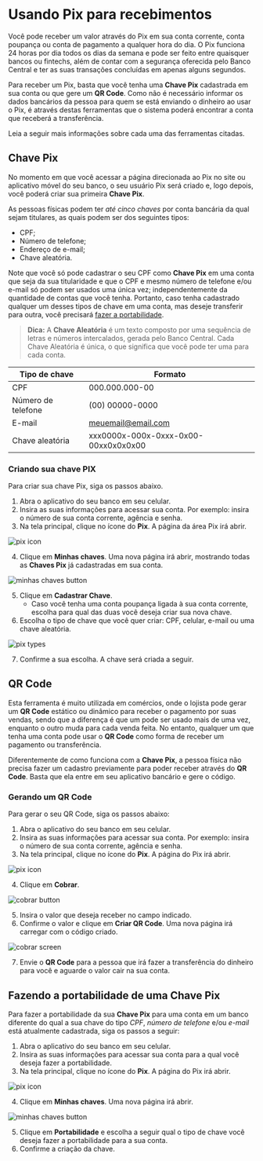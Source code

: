 # Usando Pix para recebimentos
Você pode receber um valor através do Pix em sua conta corrente, conta poupança ou conta de pagamento a qualquer hora do dia. O Pix funciona 24 horas por dia todos os dias da semana e pode ser feito entre quaisquer bancos ou fintechs, além de contar com a segurança oferecida pelo Banco Central e ter as suas transações concluídas em apenas alguns segundos.

Para receber um Pix, basta que você tenha uma **Chave Pix** cadastrada em sua conta ou que gere um **QR Code**. Como não é necessário informar os dados bancários da pessoa para quem se está enviando o dinheiro ao usar o Pix, é através destas ferramentas que o sistema poderá encontrar a conta que receberá a transferência.

Leia a seguir mais informações sobre cada uma das ferramentas citadas.

## Chave Pix
No momento em que você acessar a página direcionada ao Pix no site ou aplicativo móvel do seu banco, o seu usuário Pix será criado e, logo depois, você poderá criar sua primeira **Chave Pix**.

As pessoas físicas podem ter *até cinco chaves* por conta bancária da qual sejam titulares, as quais podem ser dos seguintes tipos:
- CPF;
- Número de telefone;
- Endereço de e-mail;
- Chave aleatória.

Note que você só pode cadastrar o seu CPF como **Chave Pix** em uma conta que seja da sua titularidade e que o CPF e mesmo número de telefone e/ou e-mail só podem ser usados uma única vez; independentemente da quantidade de contas que você tenha. Portanto, caso tenha cadastrado qualquer um desses tipos de chave em uma conta, mas deseje transferir para outra, você precisará [fazer a portabilidade](https://github.com/Karina244/pix-tutorial/blob/main/README.md#fazendo-a-portabilidade-de-uma-chave-pix).

> **Dica:** A **Chave Aleatória** é um texto composto por uma sequência de letras e números intercalados, gerada pelo Banco Central. Cada Chave Aleatória é única, o que significa que você pode ter uma para cada conta.

| Tipo de chave  | Formato |
| ------------- | ------------- |
| CPF  | 000.000.000-00  |
| Número de telefone  | (00) 00000-0000  |
| E-mail | meuemail@email.com |
| Chave aleatória | xxx0000x-000x-0xxx-0x00-00xx0x0x0x00 |



### Criando sua chave PIX
Para criar sua chave Pix, siga os passos abaixo.

1. Abra o aplicativo do seu banco em seu celular.
2. Insira as suas informações para acessar sua conta. Por exemplo: insira o número de sua conta corrente, agência e senha.
3. Na tela principal, clique no ícone do **Pix**. A página da área Pix irá abrir.
   
![pix icon](https://github.com/Karina244/pix-tutorial/blob/main/Images/1.PNG)

4. Clique em **Minhas chaves**. Uma nova página irá abrir, mostrando todas as **Chaves Pix** já cadastradas em sua conta.

![minhas chaves button](https://github.com/Karina244/pix-tutorial/blob/main/Images/2.PNG)

5. Clique em **Cadastrar Chave**. 
    - Caso você tenha uma conta poupança ligada à sua conta corrente, escolha para qual das duas você deseja criar sua nova chave.
6. Escolha o tipo de chave que você quer criar: CPF, celular, e-mail ou uma chave aleatória.

![pix types](https://github.com/Karina244/pix-tutorial/blob/main/Images/4.PNG)

7. Confirme a sua escolha. A chave será criada a seguir.

## QR Code
Esta ferramenta é muito utilizada em comércios, onde o lojista pode gerar um **QR Code** estático ou dinâmico para receber o pagamento por suas vendas, sendo que a diferença é que um pode ser usado mais de uma vez, enquanto o outro muda para cada venda feita. No entanto, qualquer um que tenha uma conta pode usar o **QR Code** como forma de receber um pagamento ou transferência.

Diferentemente de como funciona com a **Chave Pix**, a pessoa física não precisa fazer um cadastro previamente para poder receber através do **QR Code**. Basta que ela entre em seu aplicativo bancário e gere o código.

### Gerando um QR Code
Para gerar o seu QR Code, siga os passos abaixo:

1. Abra o aplicativo do seu banco em seu celular.
2. Insira as suas informações para acessar sua conta. Por exemplo: insira o número de sua conta corrente, agência e senha.
3. Na tela principal, clique no ícone do **Pix**. A página do Pix irá abrir.

![pix icon](https://github.com/Karina244/pix-tutorial/blob/main/Images/1.PNG)

4. Clique em **Cobrar**.

![cobrar button](https://github.com/Karina244/pix-tutorial/blob/main/Images/3.PNG)

5. Insira o valor que deseja receber no campo indicado.
6. Confirme o valor e clique em **Criar QR Code**. Uma nova página irá carregar com o código criado.

![cobrar screen](https://github.com/Karina244/pix-tutorial/blob/main/Images/5.PNG)

7. Envie o **QR Code** para a pessoa que irá fazer a transferência do dinheiro para você e aguarde o valor cair na sua conta.

## Fazendo a portabilidade de uma Chave Pix
Para fazer a portabilidade da sua **Chave Pix** para uma conta em um banco diferente do qual a sua chave do tipo *CPF*, *número de telefone* e/ou *e-mail* está atualmente cadastrada, siga os passos a seguir:

1. Abra o aplicativo do seu banco em seu celular.
2. Insira as suas informações para acessar sua conta para a qual você deseja fazer a portabilidade.
3. Na tela principal, clique no ícone do **Pix**. A página do Pix irá abrir.

![pix icon](https://github.com/Karina244/pix-tutorial/blob/main/Images/1.PNG)

4. Clique em **Minhas chaves**. Uma nova página irá abrir.

![minhas chaves button](https://github.com/Karina244/pix-tutorial/blob/main/Images/2.PNG)

5. Clique em **Portabilidade** e escolha a seguir qual o tipo de chave você deseja fazer a portabilidade para a sua conta.
6. Confirme a criação da chave.

